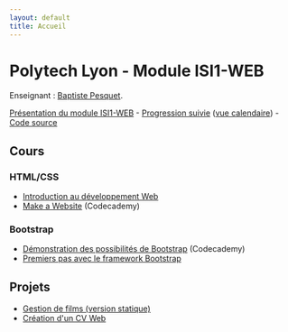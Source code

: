 ```yaml
---
layout: default
title: Accueil
---
```


# Polytech Lyon - Module ISI1-WEB

Enseignant : [Baptiste Pesquet](http://bpesquet.fr).

[Présentation du module ISI1-WEB](presentation) - [Progression suivie](https://trello.com/b/4x9QJruY/progression-isi1-web-isi2) ([vue calendaire](https://trello.com/b/4x9QJruY/progression-isi1-web-isi2/calendar/)) - [Code source](https://github.com/polytechlyon-isi1web)

## Cours

### HTML/CSS

* [Introduction au développement Web](http://slam5.lmdsio.fr/lessons/introduction-developpement-web)
* [Make a Website](https://www.codecademy.com/skills/make-a-website) (Codecademy)

### Bootstrap

* [Démonstration des possibilités de Bootstrap](https://www.codecademy.com/en/skills/make-a-website/topics/bootstrap-components/bootstrap-intro) (Codecademy)
* [Premiers pas avec le framework Bootstrap](http://prof.bpesquet.fr/tutoriel/premiers-pas-framework-bootstrap/)

## Projets

* [Gestion de films (version statique)](projects/mymovies-static)
* [Création d'un CV Web](projects/cv-web)

